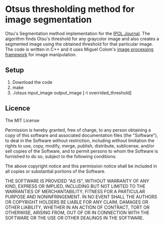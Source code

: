 # Otsus thresholding method for image segmentation
Otsu's Segmentation method implementation for the [IPOL Journal](http://www.ipol.im/).
The algorithm finds Otsu's threshold for any graycolor image and also creates a segmented image using the obtained threshold for that particular image.
The code is written in C++ and it uses Miguel Colom's [image processing framework](https://github.com/mcolom/image_processing_framework) for image manipulation.

## Setup
1. Download the code
2. make
3. ./otsus input_image output_image [-t overrided_threshold]

## Licence
The MIT License

Permission is hereby granted, free of charge, to any person obtaining a copy
of this software and associated documentation files (the "Software"), to deal
in the Software without restriction, including without limitation the rights
to use, copy, modify, merge, publish, distribute, sublicense, and/or sell
copies of the Software, and to permit persons to whom the Software is
furnished to do so, subject to the following conditions:

The above copyright notice and this permission notice shall be included in
all copies or substantial portions of the Software.

THE SOFTWARE IS PROVIDED "AS IS", WITHOUT WARRANTY OF ANY KIND, EXPRESS OR
IMPLIED, INCLUDING BUT NOT LIMITED TO THE WARRANTIES OF MERCHANTABILITY,
FITNESS FOR A PARTICULAR PURPOSE AND NONINFRINGEMENT. IN NO EVENT SHALL THE
AUTHORS OR COPYRIGHT HOLDERS BE LIABLE FOR ANY CLAIM, DAMAGES OR OTHER
LIABILITY, WHETHER IN AN ACTION OF CONTRACT, TORT OR OTHERWISE, ARISING FROM,
OUT OF OR IN CONNECTION WITH THE SOFTWARE OR THE USE OR OTHER DEALINGS IN
THE SOFTWARE.
